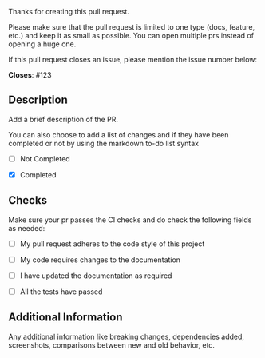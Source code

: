 Thanks for creating this pull request.

Please make sure that the pull request is limited to one type
(docs, feature, etc.) and keep it as small as possible. You can open
multiple prs instead of opening a huge one.

If this pull request closes an issue, please mention the issue
number below:

**Closes**: #123


## Description
Add a brief description of the PR.


You can also choose to add a list of changes and if they have been
completed or not by using the markdown to-do list syntax
- [ ] Not Completed
- [x] Completed


## Checks
Make sure your pr passes the CI checks and do check the following
fields as needed:

- [ ] My pull request adheres to the code style of this project
- [ ] My code requires changes to the documentation
- [ ] I have updated the documentation as required
- [ ] All the tests have passed


## Additional Information

Any additional information like breaking changes, dependencies
added, screenshots, comparisons between new and old behavior, etc.
